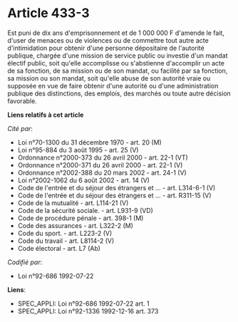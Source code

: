 # Article 433-3

Est puni de dix ans d'emprisonnement et de 1 000 000 F d'amende le fait, d'user de menaces ou de violences ou de commettre
tout autre acte d'intimidation pour obtenir d'une personne dépositaire de l'autorité publique, chargée d'une mission de
service public ou investie d'un mandat électif public, soit qu'elle accomplisse ou s'abstienne d'accomplir un acte de sa
fonction, de sa mission ou de son mandat, ou facilité par sa fonction, sa mission ou son mandat, soit qu'elle abuse de son
autorité vraie ou supposée en vue de faire obtenir d'une autorité ou d'une administration publique des distinctions, des
emplois, des marchés ou toute autre décision favorable.

**Liens relatifs à cet article**

_Cité par_:

  - Loi n°70-1300 du 31 décembre 1970 - art. 20 (M)
  - Loi n°95-884 du 3 août 1995 - art. 25 (V)
  - Ordonnance n°2000-373 du 26 avril 2000 - art. 22-1 (VT)
  - Ordonnance n°2000-371 du 26 avril 2000 - art. 22-1 (V)
  - Ordonnance n°2002-388 du 20 mars 2002 - art. 24-1 (V)
  - Loi n°2002-1062 du 6 août 2002 - art. 14 (V)
  - Code de l'entrée et du séjour des étrangers et ... - art. L314-6-1 (V)
  - Code de l'entrée et du séjour des étrangers et ... - art. R311-15 (V)
  - Code de la mutualité - art. L114-21 (V)
  - Code de la sécurité sociale. - art. L931-9 (VD)
  - Code de procédure pénale - art. 398-1 (M)
  - Code des assurances - art. L322-2 (M)
  - Code du sport. - art. L223-2 (V)
  - Code du travail - art. L8114-2 (V)
  - Code électoral - art. L7 (Ab)

_Codifié par_:

  - Loi n°92-686 1992-07-22

**Liens**:

  - SPEC_APPLI: Loi n°92-686 1992-07-22 art. 1
  - SPEC_APPLI: Loi n°92-1336 1992-12-16 art. 373
